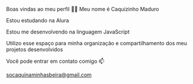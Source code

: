 Boas vindas ao meu perfil 💙💙
Meu nome é Caquizinho Maduro

Estou estudando na Alura

Estou me desenvolvendo na linguagem JavaScript

Utilizo esse espaço para minha organização e compartilhamento dos meu projetos desenvolvidos


Você pode entrar em contato comigo 📫

socaquinaminhasbeira@gmail.com
